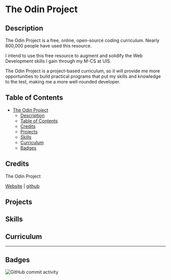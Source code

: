 # The Odin Project

## Description

The Odin Project is a free, online, open-source coding curriculum. Nearly 800,000 people have used this resource.

[//]: # "-What was your motivation?"
[//]: # "Why did you build this project?"
[//]: # "What problem does it solve?"

I intend to use this free resource to augment and solidify the Web Development skills I gain through my M-CS at UIS.

The Odin Project is a project-based curriculum, so it will provide me more opportunities to build practical programs that put my skills and knowledge to the test, making me a more well-rounded developer.

[//]: # "- What did you learn?"

## Table of Contents

[//]: # "If your README is long, add a table of contents to make it easy for users to find what they need."

- [The Odin Project](#the-odin-project)
  - [Description](#description)
  - [Table of Contents](#table-of-contents)
  - [Credits](#credits)
  - [Projects](#projects)
  - [Skills](#skills)
  - [Curriculum](#curriculum)
  - [Badges](#badges)

## Credits

The Odin Project

[Website](https://www.theodinproject.com/) | [github](https://github.com/TheOdinProject/theodinproject)

[//]: # "List your collaborators, if any, with links to their GitHub profiles. If you used any third-party assets that require attribution, list the creators with links to their primary web presence in this section. If you followed tutorials, include links to those here as well"

## Projects

[//]: # "Go the extra mile and write tests for your application. Then provide examples on how to run them here."

## Skills

[//]: # "If your project has a lot of features, list them here."

## Curriculum

[//]: # "The last section of a high-quality README file is the license. This lets other developers know what they can and cannot do with your project. If you need help choosing a license, refer to [https://choosealicense.com/](https://choosealicense.com/)."

---

[//]: # "🏆 The previous sections are the bare minimum, and your project will ultimately determine the content of this document. You might also want to consider adding the following sections."

## Badges

![GitHub commit activity](https://img.shields.io/github/commit-activity/m/m33sterjay/The-Odin-Project)

[//]: # "Badges aren't necessary, per se, but they demonstrate street cred. Badges let other developers know that you know what you're doing. Check out the badges hosted by [shields.io](https://shields.io/). You may not understand what they all represent now, but you will in time."
